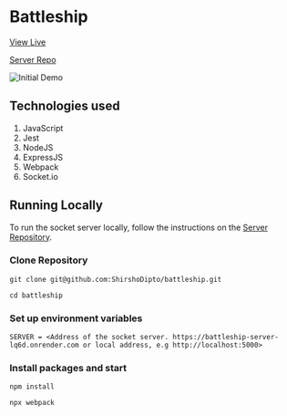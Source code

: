 # Battleship

[View Live](https://shirshodipto.github.io/battleship)

[Server Repo](https://github.com/ShirshoDipto/battleship-server)

![Initial Demo](/dist/assets/gifs/initialDemo.gif)

## Technologies used

1. JavaScript
2. Jest
3. NodeJS
4. ExpressJS
5. Webpack
6. Socket.io

## Running Locally

To run the socket server locally, follow the instructions on the [Server Repository](https://github.com/ShirshoDipto/battleship-server).

### Clone Repository

```
git clone git@github.com:ShirshoDipto/battleship.git
```

```
cd battleship
```

### Set up environment variables

```
SERVER = <Address of the socket server. https://battleship-server-lq6d.onrender.com or local address, e.g http://localhost:5000>
```

### Install packages and start

```
npm install
```

```
npx webpack
```
